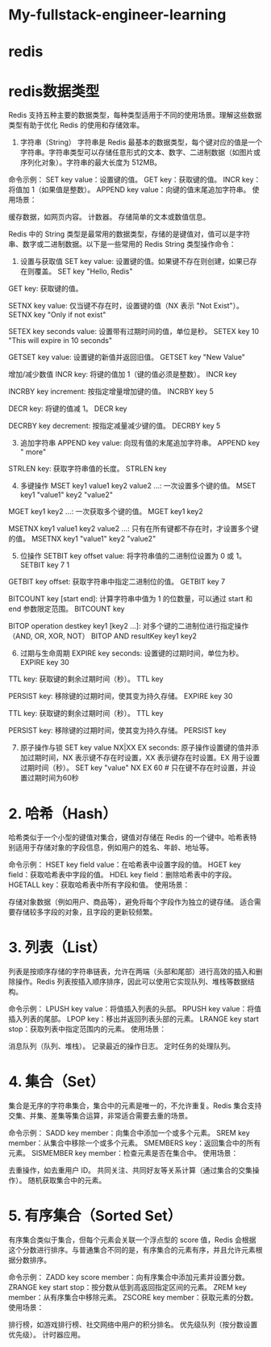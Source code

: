 # My-fullstack-engineer-learning
# redis

# redis数据类型


Redis 支持五种主要的数据类型，每种类型适用于不同的使用场景。理解这些数据类型有助于优化 Redis 的使用和存储效率。

1. 字符串（String）
字符串是 Redis 最基本的数据类型，每个键对应的值是一个字符串。字符串类型可以存储任意形式的文本、数字、二进制数据（如图片或序列化对象）。字符串的最大长度为 512MB。


命令示例：
SET key value：设置键的值。
GET key：获取键的值。
INCR key：将值加 1（如果值是整数）。
APPEND key value：向键的值末尾追加字符串。
使用场景：

缓存数据，如网页内容。
计数器。
存储简单的文本或数值信息。


Redis 中的 String 类型是最常用的数据类型，存储的是键值对，值可以是字符串、数字或二进制数据。以下是一些常用的 Redis String 类型操作命令：

1. 设置与获取值
SET key value: 设置键的值。如果键不存在则创建，如果已存在则覆盖。
SET key "Hello, Redis"


GET key: 获取键的值。

SETNX key value: 仅当键不存在时，设置键的值（NX 表示 "Not Exist"）。
SETNX key "Only if not exist"

SETEX key seconds value: 设置带有过期时间的值，单位是秒。
SETEX key 10 "This will expire in 10 seconds"

GETSET key value: 设置键的新值并返回旧值。
GETSET key "New Value"

增加/减少数值
INCR key: 将键的值加 1（键的值必须是整数）。
INCR key

INCRBY key increment: 按指定增量增加键的值。
INCRBY key 5

DECR key: 将键的值减 1。
DECR key

DECRBY key decrement: 按指定减量减少键的值。
DECRBY key 5

3. 追加字符串
APPEND key value: 向现有值的末尾追加字符串。
APPEND key " more"

STRLEN key: 获取字符串值的长度。
STRLEN key

4. 多键操作
MSET key1 value1 key2 value2 ...: 一次设置多个键的值。
MSET key1 "value1" key2 "value2"

MGET key1 key2 ...: 一次获取多个键的值。
MGET key1 key2

MSETNX key1 value1 key2 value2 ...: 只有在所有键都不存在时，才设置多个键的值。
MSETNX key1 "value1" key2 "value2"


5. 位操作
SETBIT key offset value: 将字符串值的二进制位设置为 0 或 1。
SETBIT key 7 1


GETBIT key offset: 获取字符串中指定二进制位的值。
GETBIT key 7


BITCOUNT key [start end]: 计算字符串中值为 1 的位数量，可以通过 start 和 end 参数限定范围。
BITCOUNT key



BITOP operation destkey key1 [key2 ...]: 对多个键的二进制位进行指定操作（AND, OR, XOR, NOT）
BITOP AND resultKey key1 key2

6. 过期与生命周期
EXPIRE key seconds: 设置键的过期时间，单位为秒。
EXPIRE key 30

TTL key: 获取键的剩余过期时间（秒）。
TTL key

PERSIST key: 移除键的过期时间，使其变为持久存储。
EXPIRE key 30

TTL key: 获取键的剩余过期时间（秒）。
TTL key

PERSIST key: 移除键的过期时间，使其变为持久存储。
PERSIST key

7. 原子操作与锁
SET key value NX|XX EX seconds: 原子操作设置键的值并添加过期时间，NX 表示键不存在时设置，XX 表示键存在时设置。EX 用于设置过期时间（秒）。
SET key "value" NX EX 60  # 只在键不存在时设置，并设置过期时间为60秒




# 2. 哈希（Hash）
哈希类似于一个小型的键值对集合，键值对存储在 Redis 的一个键中。哈希表特别适用于存储对象的字段信息，例如用户的姓名、年龄、地址等。

命令示例：
HSET key field value：在哈希表中设置字段的值。
HGET key field：获取哈希表中字段的值。
HDEL key field：删除哈希表中的字段。
HGETALL key：获取哈希表中所有字段和值。
使用场景：

存储对象数据（例如用户、商品等），避免将每个字段作为独立的键存储。
适合需要存储较多字段的对象，且字段的更新较频繁。



# 3. 列表（List）
列表是按顺序存储的字符串链表，允许在两端（头部和尾部）进行高效的插入和删除操作。Redis 列表按插入顺序排序，因此可以使用它实现队列、堆栈等数据结构。

命令示例：
LPUSH key value：将值插入列表的头部。
RPUSH key value：将值插入列表的尾部。
LPOP key：移出并返回列表头部的元素。
LRANGE key start stop：获取列表中指定范围内的元素。
使用场景：

消息队列（队列、堆栈）。
记录最近的操作日志。
定时任务的处理队列。





# 4. 集合（Set）
集合是无序的字符串集合，集合中的元素是唯一的，不允许重复。Redis 集合支持交集、并集、差集等集合运算，非常适合需要去重的场景。

命令示例：
SADD key member：向集合中添加一个或多个元素。
SREM key member：从集合中移除一个或多个元素。
SMEMBERS key：返回集合中的所有元素。
SISMEMBER key member：检查元素是否在集合中。
使用场景：

去重操作，如去重用户 ID。
共同关注、共同好友等关系计算（通过集合的交集操作）。
随机获取集合中的元素。


# 5. 有序集合（Sorted Set）
有序集合类似于集合，但每个元素会关联一个浮点型的 score 值，Redis 会根据这个分数进行排序。与普通集合不同的是，有序集合的元素有序，并且允许元素根据分数排序。

命令示例：
ZADD key score member：向有序集合中添加元素并设置分数。
ZRANGE key start stop：按分数从低到高返回指定区间的元素。
ZREM key member：从有序集合中移除元素。
ZSCORE key member：获取元素的分数。
使用场景：

排行榜，如游戏排行榜、社交网络中用户的积分排名。
优先级队列（按分数设置优先级）。
计时器应用。



